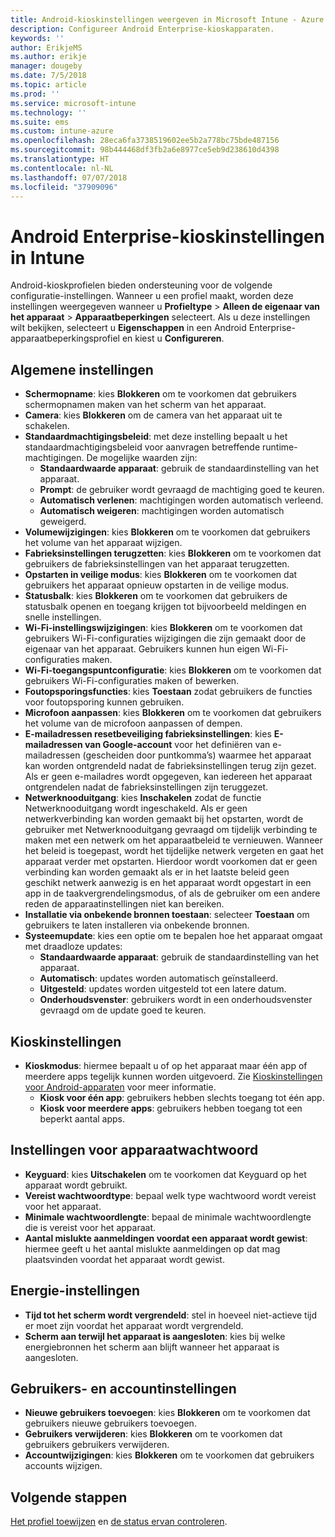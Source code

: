```yaml
---
title: Android-kioskinstellingen weergeven in Microsoft Intune - Azure | Microsoft Docs
description: Configureer Android Enterprise-kioskapparaten.
keywords: ''
author: ErikjeMS
ms.author: erikje
manager: dougeby
ms.date: 7/5/2018
ms.topic: article
ms.prod: ''
ms.service: microsoft-intune
ms.technology: ''
ms.suite: ems
ms.custom: intune-azure
ms.openlocfilehash: 28eca6fa3738519602ee5b2a778bc75bde487156
ms.sourcegitcommit: 98b444468df3fb2a6e8977ce5eb9d238610d4398
ms.translationtype: HT
ms.contentlocale: nl-NL
ms.lasthandoff: 07/07/2018
ms.locfileid: "37909096"
---
```

# <a name="android-enterprise-kiosk-settings-in-intune"></a>Android Enterprise-kioskinstellingen in Intune

Android-kioskprofielen bieden ondersteuning voor de volgende configuratie-instellingen. Wanneer u een profiel maakt, worden deze instellingen weergegeven wanneer u **Profieltype** > **Alleen de eigenaar van het apparaat** > **Apparaatbeperkingen** selecteert. Als u deze instellingen wilt bekijken, selecteert u **Eigenschappen** in een Android Enterprise-apparaatbeperkingsprofiel en kiest u **Configureren**.

## <a name="general-settings"></a>Algemene instellingen

- **Schermopname**: kies **Blokkeren** om te voorkomen dat gebruikers schermopnamen maken van het scherm van het apparaat.
- **Camera**: kies **Blokkeren** om de camera van het apparaat uit te schakelen.
- **Standaardmachtigingsbeleid**: met deze instelling bepaalt u het standaardmachtigingsbeleid voor aanvragen betreffende runtime-machtigingen. De mogelijke waarden zijn:
    - **Standaardwaarde apparaat**: gebruik de standaardinstelling van het apparaat.
    - **Prompt**: de gebruiker wordt gevraagd de machtiging goed te keuren.
    - **Automatisch verlenen**: machtigingen worden automatisch verleend.
    - **Automatisch weigeren**: machtigingen worden automatisch geweigerd.
- **Volumewijzigingen**: kies **Blokkeren** om te voorkomen dat gebruikers het volume van het apparaat wijzigen.
- **Fabrieksinstellingen terugzetten**: kies **Blokkeren** om te voorkomen dat gebruikers de fabrieksinstellingen van het apparaat terugzetten.
- **Opstarten in veilige modus**: kies **Blokkeren** om te voorkomen dat gebruikers het apparaat opnieuw opstarten in de veilige modus.
- **Statusbalk**: kies **Blokkeren** om te voorkomen dat gebruikers de statusbalk openen en toegang krijgen tot bijvoorbeeld meldingen en snelle instellingen.
- **Wi-Fi-instellingswijzigingen**: kies **Blokkeren** om te voorkomen dat gebruikers Wi-Fi-configuraties wijzigingen die zijn gemaakt door de eigenaar van het apparaat. Gebruikers kunnen hun eigen Wi-Fi-configuraties maken.
- **Wi-Fi-toegangspuntconfiguratie**: kies **Blokkeren** om te voorkomen dat gebruikers Wi-Fi-configuraties maken of bewerken.
- **Foutopsporingsfuncties**: kies **Toestaan** zodat gebruikers de functies voor foutopsporing kunnen gebruiken.
- **Microfoon aanpassen**: kies **Blokkeren** om te voorkomen dat gebruikers het volume van de microfoon aanpassen of dempen.
- **E-mailadressen resetbeveiliging fabrieksinstellingen**: kies **E-mailadressen van Google-account** voor het definiëren van e-mailadressen (gescheiden door puntkomma’s) waarmee het apparaat kan worden ontgrendeld nadat de fabrieksinstellingen terug zijn gezet. Als er geen e-mailadres wordt opgegeven, kan iedereen het apparaat ontgrendelen nadat de fabrieksinstellingen zijn teruggezet.
- **Netwerknooduitgang**: kies **Inschakelen** zodat de functie Netwerknooduitgang wordt ingeschakeld. Als er geen netwerkverbinding kan worden gemaakt bij het opstarten, wordt de gebruiker met Netwerknooduitgang gevraagd om tijdelijk verbinding te maken met een netwerk om het apparaatbeleid te vernieuwen. Wanneer het beleid is toegepast, wordt het tijdelijke netwerk vergeten en gaat het apparaat verder met opstarten. Hierdoor wordt voorkomen dat er geen verbinding kan worden gemaakt als er in het laatste beleid geen geschikt netwerk aanwezig is en het apparaat wordt opgestart in een app in de taakvergrendelingsmodus, of als de gebruiker om een andere reden de apparaatinstellingen niet kan bereiken.
- **Installatie via onbekende bronnen toestaan**: selecteer **Toestaan** om gebruikers te laten installeren via onbekende bronnen.
- **Systeemupdate**: kies een optie om te bepalen hoe het apparaat omgaat met draadloze updates:
    - **Standaardwaarde apparaat**: gebruik de standaardinstelling van het apparaat.
    - **Automatisch**: updates worden automatisch geïnstalleerd.
    - **Uitgesteld**: updates worden uitgesteld tot een latere datum.
    - **Onderhoudsvenster**: gebruikers wordt in een onderhoudsvenster gevraagd om de update goed te keuren.

## <a name="kiosk-settings"></a>Kioskinstellingen

- **Kioskmodus**: hiermee bepaalt u of op het apparaat maar één app of meerdere apps tegelijk kunnen worden uitgevoerd. Zie [Kioskinstellingen voor Android-apparaten](android-kiosk-settings.md) voor meer informatie.
    - **Kiosk voor één app**: gebruikers hebben slechts toegang tot één app.
    - **Kiosk voor meerdere apps**: gebruikers hebben toegang tot een beperkt aantal apps.

## <a name="device-password-settings"></a>Instellingen voor apparaatwachtwoord

- **Keyguard**: kies **Uitschakelen** om te voorkomen dat Keyguard op het apparaat wordt gebruikt.
- **Vereist wachtwoordtype**: bepaal welk type wachtwoord wordt vereist voor het apparaat.
- **Minimale wachtwoordlengte**: bepaal de minimale wachtwoordlengte die is vereist voor het apparaat.
- **Aantal mislukte aanmeldingen voordat een apparaat wordt gewist**: hiermee geeft u het aantal mislukte aanmeldingen op dat mag plaatsvinden voordat het apparaat wordt gewist.

## <a name="power-settings"></a>Energie-instellingen

- **Tijd tot het scherm wordt vergrendeld**: stel in hoeveel niet-actieve tijd er moet zijn voordat het apparaat wordt vergrendeld.
- **Scherm aan terwijl het apparaat is aangesloten**: kies bij welke energiebronnen het scherm aan blijft wanneer het apparaat is aangesloten.

## <a name="users-and-accounts-settings"></a>Gebruikers- en accountinstellingen

- **Nieuwe gebruikers toevoegen**: kies **Blokkeren** om te voorkomen dat gebruikers nieuwe gebruikers toevoegen.
- **Gebruikers verwijderen**: kies **Blokkeren** om te voorkomen dat gebruikers gebruikers verwijderen.
- **Accountwijzigingen**: kies **Blokkeren** om te voorkomen dat gebruikers accounts wijzigen.

## <a name="next-steps"></a>Volgende stappen
[Het profiel toewijzen](device-profile-assign.md) en [de status ervan controleren](device-profile-monitor.md).



